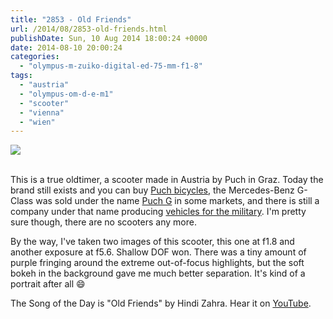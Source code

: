 ```yaml
---
title: "2853 - Old Friends"
url: /2014/08/2853-old-friends.html
publishDate: Sun, 10 Aug 2014 18:00:24 +0000
date: 2014-08-10 20:00:24
categories: 
  - "olympus-m-zuiko-digital-ed-75-mm-f1-8"
tags: 
  - "austria"
  - "olympus-om-d-e-m1"
  - "scooter"
  - "vienna"
  - "wien"
---
```

<div class="container">
<div class="center"><a target="_blank" href="https://d25zfm9zpd7gm5.cloudfront.net/1200x1200/2014/20140724_074843_lr.jpg"><img src="https://d25zfm9zpd7gm5.cloudfront.net/0600x0600/2014/20140724_074843_lr.jpg" /></a></div>
</div>
<br />

This is a true oldtimer, a scooter made in Austria by Puch in Graz. Today the brand still exists and you can buy <a href="http://www.puch-bike.at/home" target="_blank">Puch bicycles</a>, the Mercedes-Benz G-Class was sold under the name <a href="https://en.wikipedia.org/wiki/Mercedes-Benz_G-Class" target="_blank">Puch G</a> in some markets, and there is still a company under that name producing <a href="http://www.puch.at/?LNG=en" target="_blank">vehicles for the military</a>. I'm pretty sure though, there are no scooters any more.

By the way, I've taken two images of this scooter, this one at f1.8 and another exposure at f5.6. Shallow DOF won. There was a tiny amount of purple fringing around the extreme out-of-focus highlights, but the soft bokeh in the background gave me much better separation. It's kind of a portrait after all 😄

The Song of the Day is "Old Friends" by Hindi Zahra. Hear it on <a href="https://www.youtube.com/watch?v=w6E0K0o_l8U" target="_blank">YouTube</a>.
